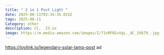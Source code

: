 ```yaml
---
title: " 2 in 1 Post Light "
date: 2025-08-11T03:34:35.015Z
tags: 2025-08-11
Category: other
description: CC,  23.xx
image: https://m.media-amazon.com/images/I/71vRFN1vVgL._AC_SX679_.jpg
---
```

https://joylink.io/legendary-solar-lamp-post   ad